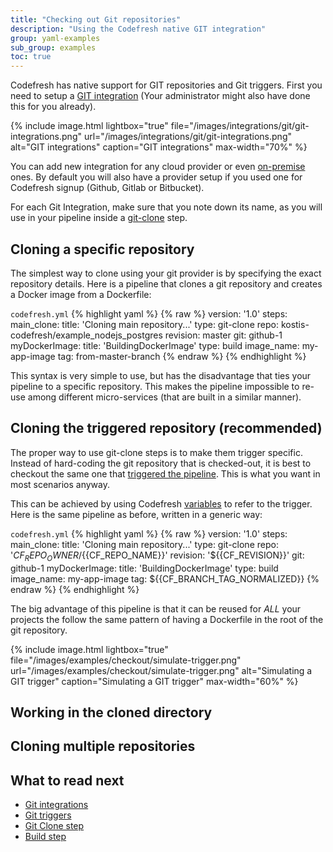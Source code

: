 ```yaml
---
title: "Checking out Git repositories"
description: "Using the Codefresh native GIT integration"
group: yaml-examples
sub_group: examples
toc: true
---
```


Codefresh has native support for GIT repositories and Git triggers. First you need to setup a [GIT integration]({{site.baseurl}}/docs/integrations/git-providers/) (Your administrator might also have done this for you already).

{% include image.html 
lightbox="true" 
file="/images/integrations/git/git-integrations.png" 
url="/images/integrations/git/git-integrations.png"
alt="GIT integrations"
caption="GIT integrations"
max-width="70%"
%}

You can add new integration for any cloud provider or even [on-premise]({{site.baseurl}}/docs/enterprise/behind-the-firewall/) ones. By default you will also have a provider setup if you used one for Codefresh signup (Github, Gitlab or Bitbucket).

For each Git Integration, make sure that you note down its name, as you will use in your pipeline inside a [git-clone]({{site.baseurl}}/docs/codefresh-yaml/steps/git-clone/) step.


## Cloning a specific repository

The simplest way to clone using your git provider is by specifying the exact repository details.
Here is a pipeline that clones a git repository and creates a Docker image from a Dockerfile:


`codefresh.yml`
{% highlight yaml %}
{% raw %}
version: '1.0'
steps:
    main_clone:
        title: 'Cloning main repository...'
        type: git-clone
        repo: kostis-codefresh/example_nodejs_postgres
        revision: master
        git: github-1
    myDockerImage:
        title: 'BuildingDockerImage'
        type: build
        image_name: my-app-image
        tag: from-master-branch
{% endraw %}
{% endhighlight %}

This syntax is very simple to use, but has the disadvantage that ties your pipeline to a specific repository. This makes
the pipeline impossible to re-use among different micro-services (that are built in a similar manner).

## Cloning the triggered repository (recommended)

The proper way to use git-clone steps is to make them trigger specific. Instead of hard-coding the git repository that is checked-out, it is best to checkout the same one that [triggered the pipeline]({{site.baseurl}}/docs/configure-ci-cd-pipeline/triggers/git-triggers/). This is what you want in most scenarios anyway.

This can be achieved by using Codefresh [variables]({{site.baseurl}}/docs/codefresh-yaml/variables/) to refer to the trigger.
Here is the same pipeline as before, written in a generic way:

`codefresh.yml`
{% highlight yaml %}
{% raw %}
version: '1.0'
steps:
    main_clone:
        title: 'Cloning main repository...'
        type: git-clone
        repo: '${{CF_REPO_OWNER}}/${{CF_REPO_NAME}}'
        revision: '${{CF_REVISION}}'
        git: github-1
    myDockerImage:
        title: 'BuildingDockerImage'
        type: build
        image_name: my-app-image
        tag: ${{CF_BRANCH_TAG_NORMALIZED}}
{% endraw %}
{% endhighlight %}

The big advantage of this pipeline is that it can be reused for *ALL* your projects the follow the same pattern of having a Dockerfile in the root of the git repository.

{% include image.html 
lightbox="true" 
file="/images/examples/checkout/simulate-trigger.png" 
url="/images/examples/checkout/simulate-trigger.png"
alt="Simulating a GIT trigger"
caption="Simulating a GIT trigger"
max-width="60%"
%}


## Working in the cloned directory



## Cloning multiple repositories


## What to read next

* [Git integrations]({{site.baseurl}}/docs/integrations/git-providers/)
* [Git triggers]({{site.baseurl}}/docs/configure-ci-cd-pipeline/triggers/git-triggers/)
* [Git Clone step]({{site.baseurl}}/docs/codefresh-yaml/steps/git-clone/)
* [Build step]({{site.baseurl}}/docs/codefresh-yaml/steps/build-1/)